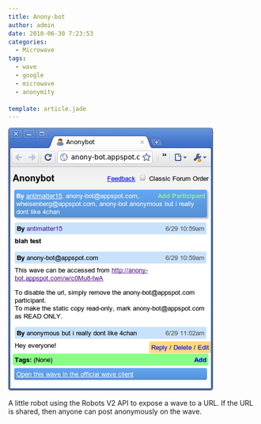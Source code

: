 ```yaml
---
title: Anony-bot
author: admin
date: 2010-06-30 7:23:53
categories:
  - Microwave
tags: 
  - wave
  - google
  - microwave
  - anonymity

template: article.jade
---
```


[![](Anonybot-Chromium_082.png "Anonybot - Chromium_082")](Anonybot-Chromium_082.png)

A little robot using the Robots V2 API to expose a wave to a URL. If the URL is shared, then anyone can post anonymously on the wave.
